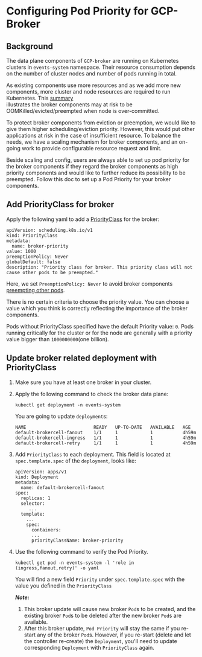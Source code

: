 # Configuring Pod Priority for GCP-Broker

## Background

The data plane components of `GCP-broker` are running on Kubernetes clusters in
`events-system` namespace. Their resource consumption depends on the number of
cluster nodes and number of pods running in total.

As existing components use more resources and as we add more new components,
more cluster and node resources are required to run Kubernetes. This
[summary](https://github.com/google/knative-gcp/issues/1502#issuecomment-664793074)  
illustrates the broker components may at risk to be OOMKilled/evicted/preempted
when node is over-committed.

To protect broker components from eviction or preemption, we would like to give
them higher scheduling/eviction priority. However, this would put other
applications at risk in the case of insufficient resource. To balance the needs,
we have a scaling mechanism for broker components, and an on-going work to
provide configurable resource request and limit.

Beside scaling and config, users are always able to set up pod priority for the
broker components if they regard the broker components as high priority
components and would like to further reduce its possibility to be preempted.
Follow this doc to set up a Pod Priority for your broker components.

## Add PriorityClass for broker

Apply the following yaml to add a
[PriorityClass](https://kubernetes.io/docs/concepts/configuration/pod-priority-preemption/#priorityclass)
for the broker:

```shell
apiVersion: scheduling.k8s.io/v1
kind: PriorityClass
metadata:
  name: broker-priority
value: 1000
preemptionPolicy: Never
globalDefault: false
description: "Priority class for broker. This priority class will not cause other pods to be preempted."
```

Here, we set `PreemptionPolicy: Never` to avoid broker components
[preempting other pods](https://kubernetes.io/docs/concepts/configuration/pod-priority-preemption/#non-preempting-priority-class).

There is no certain criteria to choose the priority value. You can choose a
value which you think is correctly reflecting the importance of the broker
components.

Pods without PriorityClass specified have the default Priority value: `0`. Pods
running critically for the cluster or for the node are generally with a priority
value bigger than `1000000000`(one billion).

## Update broker related deployment with PriorityClass

1. Make sure you have at least one broker in your cluster.
2. Apply the following command to check the broker data plane:
   ```
   kubectl get deployment -n events-system
   ```
   You are going to update `deployment`s:
   ```
   NAME                         READY   UP-TO-DATE   AVAILABLE   AGE
   default-brokercell-fanout    1/1     1            1           4h59m
   default-brokercell-ingress   1/1     1            1           4h59m
   default-brokercell-retry     1/1     1            1           4h59m
   ```
3. Add `PriorityClass` to each deployment. This field is located at
   `spec.template.spec` of the `deployment`, looks like:
   ```
   apiVersion: apps/v1
   kind: Deployment
   metadata:
     name: default-brokercell-fanout
   spec:
     replicas: 1
     selector:
        ...
     template:
       ...
       spec:
         containers:
         ...
         priorityClassName: broker-priority
   ```
4. Use the following command to verify the Pod Priority.

   ```
   kubectl get pod -n events-system -l 'role in (ingress,fanout,retry)' -o yaml
   ```

   You will find a new field `Priority` under `spec.template.spec` with the
   value you defined in the `PriorityClass`

   **_Note:_**

   1. This broker update will cause new broker `Pod`s to be created, and the
      existing broker `Pod`s to be deleted after the new broker `Pod`s are
      available.
   2. After this broker update, `Pod Priority` will stay the same if you
      re-start any of the broker `Pod`s. However, if you re-start (delete and
      let the controller re-create) the `Deployment`, you'll need to update
      corresponding `Deployment` with `PriorityClass` again.
